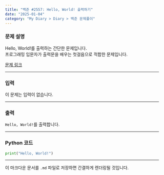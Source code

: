 ```yaml
---
title: "백준 #2557: Hello, World! 출력하기"
date: "2025-01-04"
category: "My Diary > Diary > 백준 문제풀이"
---
```


### 문제 설명
Hello, World!를 출력하는 간단한 문제입니다.  
프로그래밍 입문자가 출력문을 배우는 첫걸음으로 적합한 문제입니다.  

[문제 링크](https://www.acmicpc.net/problem/2557)

---

### 입력
이 문제는 입력이 없습니다.

---

### 출력
`Hello, World!`를 출력합니다.

---

### Python 코드
```python
print("Hello, World!")
```


---

이 마크다운 문서를 `.md` 파일로 저장하면 간결하게 렌더링될 것입니다.
